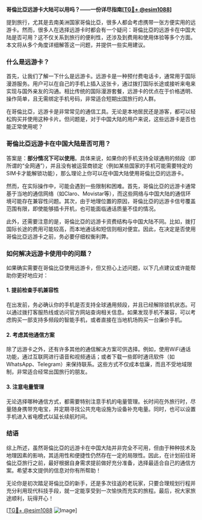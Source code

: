 **哥倫比亞远游卡大陆可以用吗？——一份详尽指南[[TG💪+ @esim1088](https://t.me/s/esim1088)]**

提到旅行，尤其是去南美洲国家哥倫比亞，很多人都会考虑携带一张方便实用的远游卡。然而，很多人在选择远游卡时都会有一个疑问：哥倫比亞的远游卡在中国大陆是否可用？这不仅关系到旅行的便利性，还涉及到费用和使用体验等多个方面。本文将从多个角度详细解答这一问题，并提供一些实用建议。

### 什么是远游卡？

首先，让我们了解一下什么是远游卡。远游卡是一种预付费电话卡，通常用于国际漫游服务。用户可以在自己的手机上插入这张卡，通过拨打国际长途或接听来电来实现与国外亲友的沟通。相比传统的国际漫游套餐，远游卡的优点在于价格透明、操作简单，且无需绑定手机号码，非常适合短期出国旅行的人群。

在哥倫比亞，远游卡是非常常见的通信工具。无论是本地居民还是游客，都可以轻松购买并使用这种卡片。但问题是，对于中国大陆的用户来说，这些远游卡是否也能正常使用呢？

### 哥倫比亞远游卡在中国大陆是否可用？

答案是：**部分情况下可以使用**。具体来说，如果你的手机支持全球通用的频段（即所谓的“全网通”），并且没有被运营商锁定（例如某些国家的手机可能需要特定的SIM卡才能解锁功能），那么理论上你可以在中国大陆使用哥倫比亞的远游卡。

然而，在实际操作中，可能会遇到一些限制和困难。首先，哥倫比亞的远游卡通常基于当地的通信网络（如Claro、Movistar等），而这些网络与中国大陆的通信环境可能存在兼容性问题。其次，由于地理位置的原因，哥倫比亞的远游卡信号覆盖范围有限，即使能够插卡开机，也可能面临通话质量不佳的情况。

此外，还需要注意的是，哥倫比亞的远游卡资费结构与中国大陆不同。比如，拨打国际长途的费用可能较高，而本地通话和短信则相对便宜。因此，在决定是否使用哥倫比亞远游卡之前，务必要仔细权衡利弊。

### 如何解决远游卡使用中的问题？

如果确实需要在哥倫比亞使用远游卡，但又担心上述问题，以下几点建议或许能帮助你更好地应对：

#### 1. 提前检查手机兼容性

在出发前，务必确认你的手机是否支持全球通用频段，并且已经解除锁机状态。可以通过拨打客服热线或访问官方网站查询相关信息。如果发现手机不兼容，可以考虑购买一部支持多频段的智能手机，或者直接在当地机场购买一台廉价手机。

#### 2. 考虑其他通信方案

除了远游卡之外，还有许多其他的通信解决方案可供选择。例如，使用WiFi通话功能，通过互联网进行语音和视频通话；或者下载一些即时通讯软件（如WhatsApp、Telegram）来保持联系。这些方式不仅成本低廉，而且不受地域限制，非常适合经常出国旅行的朋友。

#### 3. 注意电量管理

无论选择哪种通信方式，都需要特别注意手机的电量管理。长时间在外旅行时，尽量随身携带充电宝，并定期寻找公共充电设施为设备补充电量。同时，也可以设置手机进入省电模式以延长续航时间。

### 结语

综上所述，虽然哥倫比亞的远游卡在中国大陆并非完全不可用，但由于种种技术及地理因素的影响，其适用性和便捷性仍然存在一定的局限性。因此，在计划前往哥倫比亞旅行之前，最好根据自身需求提前做好充分准备，选择最适合自己的通信方案。希望本文提供的信息对你有所帮助！

无论你是初次踏足哥倫比亞的新手，还是多次往返的老玩家，只要合理规划行程并充分利用现代科技手段，就一定能享受到一次愉快而充实的旅程。最后，祝大家旅途顺利，玩得开心！

[[TG💪+ @esim1088](https://t.me/s/esim1088) ![Image](https://i.postimg.cc/4NQfJmqS/Snipaste-2025-05-13-00-14-12.png)]